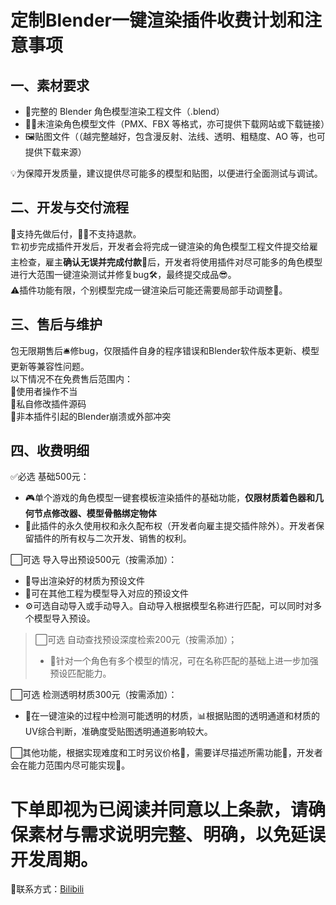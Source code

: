 # 定制Blender一键渲染插件收费计划和注意事项 
## 一、素材要求
- 🧩完整的 Blender 角色模型渲染工程文件（.blend）
- 🧍‍♀️未渲染角色模型文件（PMX、FBX 等格式，亦可提供下载网站或下载链接）
- 🖼贴图文件（（越完整越好，包含漫反射、法线、透明、粗糙度、AO 等，也可提供下载来源）

💡为保障开发质量，建议提供尽可能多的模型和贴图，以便进行全面测试与调试。

## 二、开发与交付流程
🥰支持先做后付，🙅‍♂️不支持退款。  
🏗初步完成插件开发后，开发者会将完成一键渲染的角色模型工程文件提交给雇主检查，雇主**确认无误并完成付款**💸后，开发者将使用插件对尽可能多的角色模型进行大范围一键渲染测试并修复bug🛠️，最终提交成品😎。   
⚠️插件功能有限，个别模型完成一键渲染后可能还需要局部手动调整🎨。

## 三、售后与维护
包无限期售后🛎修bug，仅限插件自身的程序错误和Blender软件版本更新、模型更新等兼容性问题。  
以下情况不在免费售后范围内：  
🚫使用者操作不当  
🚫私自修改插件源码  
🚫非本插件引起的Blender崩溃或外部冲突  

## 四、收费明细
✅必选 基础500元：  
- 🎮单个游戏的角色模型一键套模板渲染插件的基础功能，**仅限材质着色器和几何节点修改器、模型骨骼绑定物体**
- 🔐此插件的永久使用权和永久配布权（开发者向雇主提交插件除外）。开发者保留插件的所有权与二次开发、销售的权利。

⬜可选 导入导出预设500元（按需添加）：  
- 📄导出渲染好的材质为预设文件
- 💾可在其他工程为模型导入对应的预设文件
- ⚙️可选自动导入或手动导入。自动导入根据模型名称进行匹配，可以同时对多个模型导入预设。

> ⬜可选 自动查找预设深度检索200元（按需添加）；  
> - 📜针对一个角色有多个模型的情况，可在名称匹配的基础上进一步加强预设匹配能力。  

⬜可选 检测透明材质300元（按需添加）：  
- 🔎在一键渲染的过程中检测可能透明的材质，📊根据贴图的透明通道和材质的UV综合判断，准确度受贴图透明通道影响较大。
  
⬜其他功能，根据实现难度和工时另议价格🧾，需要详尽描述所需功能💬，开发者会在能力范围内尽可能实现🔧。  

# 下单即视为已阅读并同意以上条款，请确保素材与需求说明完整、明确，以免延误开发周期。  
🔗联系方式：[Bilibili](https://space.bilibili.com/230130803?spm_id_from=333.1007.0.0)
